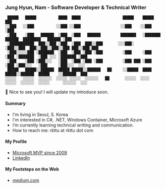 ### Jung Hyun, Nam - Software Developer & Technical Writer

```text
 █████   █████          ████  ████                   █████    █████                                  ███
░░███   ░░███          ░░███ ░░███                  ░░███    ░░███                                  ░███
 ░███    ░███   ██████  ░███  ░███   ██████         ███████   ░███████    ██████  ████████   ██████ ░███
 ░███████████  ███░░███ ░███  ░███  ███░░███       ░░░███░    ░███░░███  ███░░███░░███░░███ ███░░███░███
 ░███░░░░░███ ░███████  ░███  ░███ ░███ ░███         ░███     ░███ ░███ ░███████  ░███ ░░░ ░███████ ░███
 ░███    ░███ ░███░░░   ░███  ░███ ░███ ░███         ░███ ███ ░███ ░███ ░███░░░   ░███     ░███░░░  ░░░ 
 █████   █████░░██████  █████ █████░░██████   ██     ░░█████  ████ █████░░██████  █████    ░░██████  ███
░░░░░   ░░░░░  ░░░░░░  ░░░░░ ░░░░░  ░░░░░░   ██       ░░░░░  ░░░░ ░░░░░  ░░░░░░  ░░░░░      ░░░░░░  ░░░ 
```

👋 Nice to see you! I will update my introduce soon.

#### Summary

- I'm living in Seoul, S. Korea
- I'm interested in C#, .NET, Windows Container, Microsoft Azure
- I’m currently learning technical writing and communication.
- How to reach me: rkttu at rkttu dot com

#### My Profile

- [Microsoft MVP since 2009](https://mvp.microsoft.com/en-us/PublicProfile/4024633)
- [LinkedIn](https://www.linkedin.com/in/jeonghyun-nam/)

#### My Footsteps on the Web

- [medium.com](https://medium.com/@rkttu)
